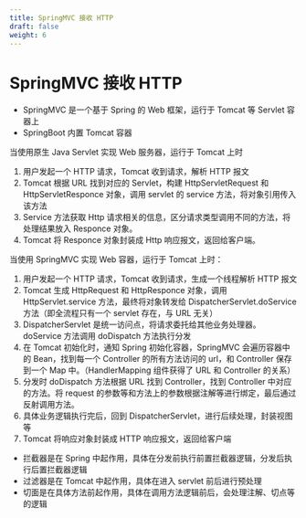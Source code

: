 ```yaml
---
title: SpringMVC 接收 HTTP
draft: false
weight: 6
---
```


# SpringMVC 接收 HTTP

- SpringMVC 是一个基于 Spring 的 Web 框架，运行于 Tomcat 等 Servlet 容器上
- SpringBoot 内置 Tomcat 容器

当使用原生 Java Servlet 实现 Web 服务器，运行于 Tomcat 上时

1. 用户发起一个 HTTP 请求，Tomcat 收到请求，解析 HTTP 报文
2. Tomcat 根据 URL 找到对应的 Servlet，构建 HttpServletRequest 和 HttpServletResponce 对象，调用 servlet 的 service 方法，将对象引用传入该方法
3. Service 方法获取 Http 请求相关的信息，区分请求类型调用不同的方法，将处理结果放入 Responce 对象。
4. Tomcat 将 Responce 对象封装成 Http 响应报文，返回给客户端。

当使用 SpringMVC 实现 Web 容器，运行于 Tomcat 上时：

1. 用户发起一个 HTTP 请求，Tomcat 收到请求，生成一个线程解析 HTTP 报文
2. Tomcat 生成 HttpRequest 和 HttpResponce 对象，调用 HttpServlet.service 方法，最终将对象转发给 DispatcherServlet.doService 方法（即全流程只有一个 servlet 存在，与 URL 无关）
3. DispatcherServlet 是统一访问点，将请求委托给其他业务处理器。doService 方法调用 doDispatch 方法执行分发
4. 在 Tomcat 初始化时，通知 Spring 初始化容器，SpringMVC 会遍历容器中的 Bean，找到每一个 Controller 的所有方法访问的 url，和 Controller 保存到一个 Map 中。（HandlerMapping 组件获得了 URL 和 Controller 的关系）
5. 分发时 doDispatch 方法根据 URL 找到 Controller，找到 Controller 中对应的方法。将 request 的参数等和方法上的参数根据注解等进行绑定，最后通过反射调用方法。
6. 具体业务逻辑执行完后，回到 DispatcherServlet，进行后续处理，封装视图等
7. Tomcat 将响应对象封装成 HTTP 响应报文，返回给客户端

- 拦截器是在 Spring 中起作用，具体在分发前执行前置拦截器逻辑，分发后执行后置拦截器逻辑
- 过滤器是在 Tomcat 中起作用，具体在进入 servlet 前后进行预处理
- 切面是在具体方法前起作用，具体在调用方法逻辑前后，会处理注解、切点等的逻辑
